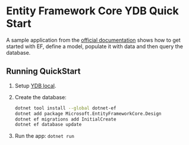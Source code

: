# Entity Framework Core YDB Quick Start

A sample application from
the [official documentation](https://learn.microsoft.com/en-us/ef/core/get-started/overview/first-app?tabs=netcore-cli)
shows how to get started with EF, define a model, populate it with data and then query the database.

## Running QuickStart

1. Setup [YDB local](https://ydb.tech/docs/en/reference/docker/start).

2. Create the database:
    ```bash
    dotnet tool install --global dotnet-ef
    dotnet add package Microsoft.EntityFrameworkCore.Design
    dotnet ef migrations add InitialCreate
    dotnet ef database update
    ```
   
3. Run the app: `dotnet run`
